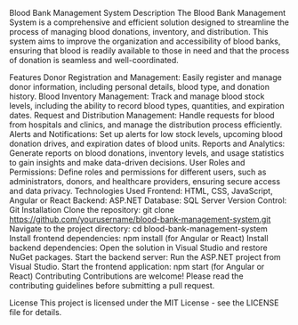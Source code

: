 Blood Bank Management System
Description
The Blood Bank Management System is a comprehensive and efficient solution designed to streamline the process of managing blood donations, inventory, and distribution. This system aims to improve the organization and accessibility of blood banks, ensuring that blood is readily available to those in need and that the process of donation is seamless and well-coordinated.

Features
Donor Registration and Management: Easily register and manage donor information, including personal details, blood type, and donation history.
Blood Inventory Management: Track and manage blood stock levels, including the ability to record blood types, quantities, and expiration dates.
Request and Distribution Management: Handle requests for blood from hospitals and clinics, and manage the distribution process efficiently.
Alerts and Notifications: Set up alerts for low stock levels, upcoming blood donation drives, and expiration dates of blood units.
Reports and Analytics: Generate reports on blood donations, inventory levels, and usage statistics to gain insights and make data-driven decisions.
User Roles and Permissions: Define roles and permissions for different users, such as administrators, donors, and healthcare providers, ensuring secure access and data privacy.
Technologies Used
Frontend: HTML, CSS, JavaScript, Angular or React
Backend: ASP.NET
Database: SQL Server
Version Control: Git
Installation
Clone the repository: git clone https://github.com/yourusername/blood-bank-management-system.git
Navigate to the project directory: cd blood-bank-management-system
Install frontend dependencies: npm install (for Angular or React)
Install backend dependencies: Open the solution in Visual Studio and restore NuGet packages.
Start the backend server: Run the ASP.NET project from Visual Studio.
Start the frontend application: npm start (for Angular or React)
Contributing
Contributions are welcome! Please read the contributing guidelines before submitting a pull request.

License
This project is licensed under the MIT License - see the LICENSE file for details.
